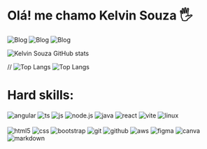 # Olá! me chamo Kelvin Souza 🖐

![Blog](https://img.shields.io/badge/Desenvolvedor-FullStack-0071C5?style=for-the-badge&logoColor=white) 
![Blog](https://img.shields.io/badge/Desenvolvedor-FrontEnd-0071C5?style=for-the-badge&logoColor=white) 
![Blog](https://img.shields.io/badge/Designer-UX/UI-0071C5?style=for-the-badge&logoColor=white)

![Kelvin Souza GitHub stats](https://github-readme-stats.vercel.app/api?username=kelvinsouza2014&show_icons=true&theme=transparent)

// ![Top Langs](https://github-readme-stats.vercel.app/api/top-langs/?username=kelvinsouza2014&layout=compact&theme=transparent)
![Top Langs](https://github-readme-stats.vercel.app/api/top-langs/?username=kelvinsouza2014&layout=compact&langs_count=16&theme=transparent)


# Hard skills:
<div style="display: inline_block">
    <img align="center" alt="angular" src="https://img.shields.io/badge/Angular-DC0031?style=for-the-badge&logo=angular&logoColor=white"/>
    <img align="center" alt="ts" src="https://img.shields.io/badge/TypeScript-3074BF?style=for-the-badge&logo=typescript&logoColor=white"/>
    <img align="center" alt="js" src="https://img.shields.io/badge/JavaScript-F7DF1E?style=for-the-badge&logo=javascript&logoColor=black"/>
    <img align="center" alt="node.js" src="https://img.shields.io/badge/Node.Js-018233?style=for-the-badge&logo=node.js&logoColor=white"/>
    <img align="center" alt="java" src="https://img.shields.io/badge/Java-c32f39?style=for-the-badge&logo=openjdk&logoColor=white"/>
    <img align="center" alt="react" src="https://img.shields.io/badge/React-79d8f6?style=for-the-badge&logo=react&logoColor=black"/>
    <img align="center" alt="vite" src="https://img.shields.io/badge/Vite-BC33FD?style=for-the-badge&logo=vite&logoColor=FFFE20"/>
    <img align="center" alt="linux" src="https://img.shields.io/badge/Linux-FEBC13?style=for-the-badge&logo=linux&logoColor=black"/>
</div>

<br>

<div style="display: inline_block">
    <img align="center" alt="html5" src="https://img.shields.io/badge/HTML5-E34F26?style=for-the-badge&logo=html5&logoColor=white"/>
    <img align="center" alt="css" src="https://img.shields.io/badge/CSS3-1572B6?style=for-the-badge&logo=css3&logoColor=white"/>
    <img align="center" alt="bootstrap" src="https://img.shields.io/badge/Bootstrap-6A0FED?style=for-the-badge&logo=bootstrap&logoColor=white"/>
    <img align="center" alt="git" src="https://img.shields.io/badge/Git-E84E31?style=for-the-badge&logo=git&logoColor=white"/>
    <img align="center" alt="github" src="https://img.shields.io/badge/GitHub-1A1E22?style=for-the-badge&logo=github&logoColor=white"/>
    <img align="center" alt="aws" src="https://img.shields.io/badge/Aws-e58910?style=for-the-badge&logo=aws&logoColor=F69413"/>
    <img align="center" alt="figma" src="https://img.shields.io/badge/Figma-9D56F7?style=for-the-badge&logo=figma&logoColor=white"/>
    <img align="center" alt="canva" src="https://img.shields.io/badge/Canva-3A5CEB?style=for-the-badge&logo=canva&logoColor=white"/>
    <img align="center" alt="markdown" src="https://img.shields.io/badge/Markdown-403d3d?style=for-the-badge&logo=markdown&logoColor=white"/>
</div>
